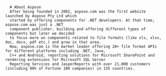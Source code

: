       # About Aspose
      After being founded in 2002, aspose.com was the first website launched by Aspose Pty Ltd which 
      started by offering components for .NET developers. At that time, aspose.com was just a .NET 
      component publisher, building and offering different types of components but later we decided 
      to focus more on components related to file formats (like xls, xlsx, doc, docx, pdf etc.) and grow in that area.
      Now, aspose.com is the market leader offering 20+ file format APIs for different platforms including .NET, Java, 
      C++ and Android, reporting solutions for Microsoft SharePoint and rendering extensions for Microsoft SQL Server 
      Reporting Services and JasperReports with over 21,000 customers (including 80% of Fortune 100 companies) in 135 countries.